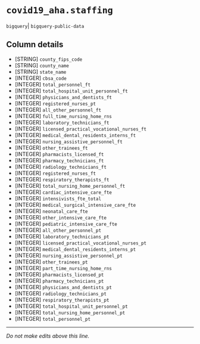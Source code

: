# `covid19_aha.staffing`
`bigquery`| `bigquery-public-data`

## Column details
* [STRING]    `county_fips_code`
* [STRING]    `county_name`
* [STRING]    `state_name`
* [INTEGER]   `cbsa_code`
* [INTEGER]   `total_personnel_ft`
* [INTEGER]   `total_hospital_unit_personnel_ft`
* [INTEGER]   `physicians_and_dentists_ft`
* [INTEGER]   `registered_nurses_pt`
* [INTEGER]   `all_other_personnel_ft`
* [INTEGER]   `full_time_nursing_home_rns`
* [INTEGER]   `laboratory_technicians_ft`
* [INTEGER]   `licensed_practical_vocational_nurses_ft`
* [INTEGER]   `medical_dental_residents_interns_ft`
* [INTEGER]   `nursing_assistive_personnel_ft`
* [INTEGER]   `other_trainees_ft`
* [INTEGER]   `pharmacists_licensed_ft`
* [INTEGER]   `pharmacy_technicians_ft`
* [INTEGER]   `radiology_technicians_ft`
* [INTEGER]   `registered_nurses_ft`
* [INTEGER]   `respiratory_therapists_ft`
* [INTEGER]   `total_nursing_home_personnel_ft`
* [INTEGER]   `cardiac_intensive_care_fte`
* [INTEGER]   `intensivists_fte_total`
* [INTEGER]   `medical_surgical_intensive_care_fte`
* [INTEGER]   `neonatal_care_fte`
* [INTEGER]   `other_intensive_care_fte`
* [INTEGER]   `pediatric_intensive_care_fte`
* [INTEGER]   `all_other_personnel_pt`
* [INTEGER]   `laboratory_technicians_pt`
* [INTEGER]   `licensed_practical_vocational_nurses_pt`
* [INTEGER]   `medical_dental_residents_interns_pt`
* [INTEGER]   `nursing_assistive_personnel_pt`
* [INTEGER]   `other_trainees_pt`
* [INTEGER]   `part_time_nursing_home_rns`
* [INTEGER]   `pharmacists_licensed_pt`
* [INTEGER]   `pharmacy_technicians_pt`
* [INTEGER]   `physicians_and_dentists_pt`
* [INTEGER]   `radiology_technicians_pt`
* [INTEGER]   `respiratory_therapists_pt`
* [INTEGER]   `total_hospital_unit_personnel_pt`
* [INTEGER]   `total_nursing_home_personnel_pt`
* [INTEGER]   `total_personnel_pt`

-------------------------------------------------------------------------------
*Do not make edits above this line.*
